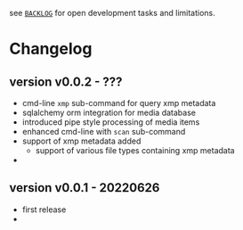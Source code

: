 
see [`BACKLOG`](https://github.com/kr-g/smog/blob/main/BACKLOG.md)
for open development tasks and limitations.


# Changelog

## version v0.0.2 - ???

- cmd-line `xmp` sub-command for query xmp metadata
- sqlalchemy orm integration for media database
- introduced pipe style processing of media items
- enhanced cmd-line with `scan` sub-command
- support of xmp metadata added
  - support of various file types containing xmp metadata
- 


## version v0.0.1 - 20220626

- first release
- 